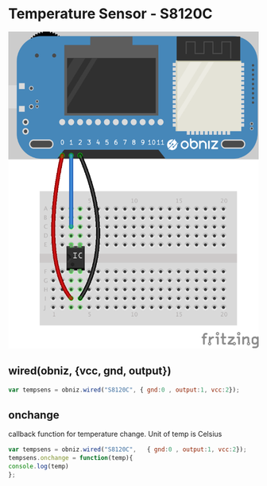 # Temperature Sensor - S8120C




![photo of AnalogTempratureSensor](./wired.png)




## wired(obniz, {vcc, gnd, output})
```javascript
var tempsens = obniz.wired("S8120C", { gnd:0 , output:1, vcc:2});
```

## onchange
callback function for temperature change.
Unit of temp is Celsius

```javascript
var tempsens = obniz.wired("S8120C",   { gnd:0 , output:1, vcc:2});
tempsens.onchange = function(temp){
console.log(temp)
};
```
 

